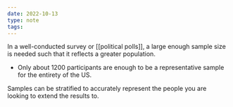 ```yaml
---
date: 2022-10-13
type: note
tags:
---
```


In a well-conducted survey or [[political polls]], a large enough sample size is needed such that it reflects a greater population.
- Only about 1200 participants are enough to be a representative sample for the entirety of the US.

Samples can be stratified to accurately represent the people you are looking to extend the results to.
